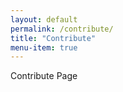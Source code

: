 ```yaml
---
layout: default
permalink: /contribute/
title: "Contribute"
menu-item: true
---
```


Contribute Page
